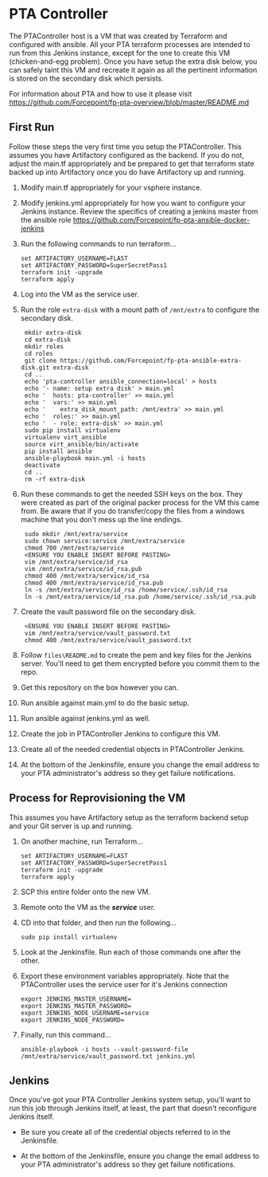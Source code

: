 # PTA Controller

The PTAController host is a VM that was created by Terraform and configured with ansible.
All your PTA terraform processes are intended to run from this Jenkins instance, 
except for the one to create this VM (chicken-and-egg problem).
Once you have setup the extra disk below, you can safely taint this VM and recreate it again as
all the pertinent information is stored on the secondary disk which persists.

For information about PTA and how to use it please visit https://github.com/Forcepoint/fp-pta-overview/blob/master/README.md

## First Run

Follow these steps the very first time you setup the PTAController. This assumes you have Artifactory configured
as the backend. If you do not, adjust the main.tf appropriately and be prepared to get that terraform state
backed up into Artifactory once you do have Artifactory up and running.

1. Modify main.tf appropriately for your vsphere instance. 

1. Modify jenkins.yml appropriately for how you want to configure your Jenkins instance.
Review the specifics of creating a jenkins master from the ansible role https://github.com/Forcepoint/fp-pta-ansible-docker-jenkins

1. Run the following commands to run terraform...
   
       set ARTIFACTORY_USERNAME=FLAST
       set ARTIFACTORY_PASSWORD=SuperSecretPass1
       terraform init -upgrade
       terraform apply

1. Log into the VM as the service user.
1. Run the role `extra-disk` with a mount path of `/mnt/extra` to configure the secondary disk.
   
        mkdir extra-disk
        cd extra-disk
        mkdir roles
        cd roles
        git clone https://github.com/Forcepoint/fp-pta-ansible-extra-disk.git extra-disk
        cd ..
        echo 'pta-controller ansible_connection=local' > hosts
        echo '- name: setup extra disk' > main.yml
        echo '  hosts: pta-controller' >> main.yml
        echo '  vars:' >> main.yml
        echo '    extra_disk_mount_path: /mnt/extra' >> main.yml
        echo '  roles:' >> main.yml
        echo '  - role: extra-disk' >> main.yml
        sudo pip install virtualenv
        virtualenv virt_ansible
        source virt_ansible/bin/activate
        pip install ansible
        ansible-playbook main.yml -i hosts
        deactivate
        cd ..
        rm -rf extra-disk

1. Run these commands to get the needed SSH keys on the box. They were created as part of the
   original packer process for the VM this came from.
   Be aware that if you do transfer/copy the files from a windows machine 
   that you don't mess up the line endings.
       
        sudo mkdir /mnt/extra/service
        sudo chown service:service /mnt/extra/service
        chmod 700 /mnt/extra/service
        <ENSURE YOU ENABLE INSERT BEFORE PASTING>
        vim /mnt/extra/service/id_rsa
        vim /mnt/extra/service/id_rsa.pub
        chmod 400 /mnt/extra/service/id_rsa
        chmod 400 /mnt/extra/service/id_rsa.pub
        ln -s /mnt/extra/service/id_rsa /home/service/.ssh/id_rsa
        ln -s /mnt/extra/service/id_rsa.pub /home/service/.ssh/id_rsa.pub
       
1. Create the vault password file on the secondary disk.

        <ENSURE YOU ENABLE INSERT BEFORE PASTING>
        vim /mnt/extra/service/vault_password.txt
        chmod 400 /mnt/extra/service/vault_password.txt
   
1. Follow `files\README.md` to create the pem and key files for the Jenkins server.
   You'll need to get them encrypted before you commit them to the repo.

1. Get this repository on the box however you can. 

1. Run ansible against main.yml to do the basic setup.
    
1. Run ansible against jenkins.yml as well.

1. Create the job in PTAController Jenkins to configure this VM.

1. Create all of the needed credential objects in PTAController Jenkins.

1. At the bottom of the Jenkinsfile, ensure you change the email address to your PTA 
administrator's address so they get failure notifications.

## Process for Reprovisioning the VM

This assumes you have Artifactory setup as the terraform backend setup and your Git server is up and running.

1. On another machine, run Terraform...

       set ARTIFACTORY_USERNAME=FLAST
       set ARTIFACTORY_PASSWORD=SuperSecretPass1
       terraform init -upgrade
       terraform apply

1. SCP this entire folder onto the new VM.
1. Remote onto the VM as the _**service**_ user.
1. CD into that folder, and then run the following...

       sudo pip install virtualenv
       
1. Look at the Jenkinsfile. Run each of those commands one after the other.
1. Export these environment variables appropriately. 
   Note that the PTAController uses the service user for it's Jenkins connection
   
       export JENKINS_MASTER_USERNAME=
       export JENKINS_MASTER_PASSWORD=
       export JENKINS_NODE_USERNAME=service
       export JENKINS_NODE_PASSWORD=

1. Finally, run this command...

       ansible-playbook -i hosts --vault-password-file /mnt/extra/service/vault_password.txt jenkins.yml

## Jenkins

Once you've got your PTA Controller Jenkins system setup, you'll want to run this job through
Jenkins itself, at least, the part that doesn't reconfigure Jenkins itself.

* Be sure you create all of the credential objects referred to in the Jenkinsfile.

* At the bottom of the Jenkinsfile, ensure you change the email address to your PTA 
administrator's address so they get failure notifications.
